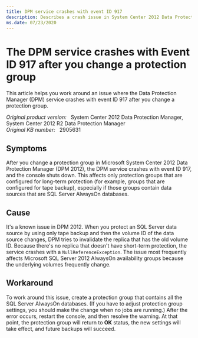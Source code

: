 ```yaml
---
title: DPM service crashes with event ID 917
description: Describes a crash issue in System Center 2012 Data Protection Manager that affects only protection groups that are configured for long-term protection.
ms.date: 07/23/2020
---
```

# The DPM service crashes with Event ID 917 after you change a protection group

This article helps you work around an issue where the Data Protection Manager (DPM) service crashes with event ID 917 after you change a protection group.

_Original product version:_ &nbsp; System Center 2012 Data Protection Manager, System Center 2012 R2 Data Protection Manager  
_Original KB number:_ &nbsp; 2905631

## Symptoms

After you change a protection group in Microsoft System Center 2012 Data Protection Manager (DPM 2012), the DPM service crashes with event ID 917, and the console shuts down. This affects only protection groups that are configured for long-term protection (for example, groups that are configured for tape backup), especially if those groups contain data sources that are SQL Server AlwaysOn databases.

## Cause

It's a known issue in DPM 2012. When you protect an SQL Server data source by using only tape backup and then the volume ID of the data source changes, DPM tries to invalidate the replica that has the old volume ID. Because there's no replica that doesn't have short-term protection, the service crashes with a `NullReferenceException`. The issue most frequently affects Microsoft SQL Server 2012 AlwaysOn availability groups because the underlying volumes frequently change.

## Workaround

To work around this issue, create a protection group that contains all the SQL Server AlwaysOn databases. (If you have to adjust protection group settings, you should make the change when no jobs are running.) After the error occurs, restart the console, and then resolve the warning. At that point, the protection group will return to **OK** status, the new settings will take effect, and future backups will succeed.
